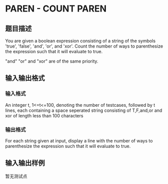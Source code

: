 # PAREN - COUNT PAREN

## 题目描述

You are given a boolean expression consisting of a string of the symbols 'true', 'false', 'and', 'or', and 'xor'. Count the number of ways to parenthesize the expression such that it will evaluate to true.

"and" "or" and "xor" are of the same priority.

## 输入输出格式

### 输入格式

An integer t, 1<=t<=100, denoting the number of testcases, followed by t lines, each containing a space seperated string consisting of T,F,and,or and xor of length less than 100 characters

### 输出格式

For each string given at input, display a line with the number of ways to parenthesize the expression such that it will evaluate to true.

## 输入输出样例

暂无测试点


